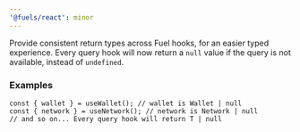 ```yaml
---
'@fuels/react': minor
---
```


Provide consistent return types across Fuel hooks, for an easier typed experience.
Every query hook will now return a `null` value if the query is not available, instead of `undefined`.

### Examples

```tsx
const { wallet } = useWallet(); // wallet is Wallet | null
const { network } = useNetwork(); // network is Network | null
// and so on... Every query hook will return T | null
```
